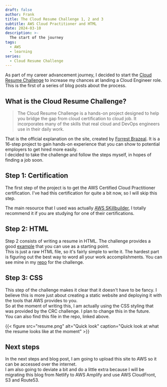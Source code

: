 ```yaml
---
draft: false
author: Frank
title: The Cloud Resume Challenge 1, 2 and 3
subtitle: AWS Cloud Practitioner and HTML
date: 2024-03-10
description: >-
  The start of the journey
tags:
  - AWS
  - learning
series:
  - Cloud Resume Challenge
---
```


As part of my career advancement journey, I decided to start the [Cloud Resume Challenge](https://cloudresumechallenge.dev/) to increase my chances at landing a Cloud Engineer role. This is the first of a series of blog posts about the process.
<!--more-->

## What is the Cloud Resume Challenge?

> The Cloud Resume Challenge is a hands-on project designed to help you bridge the gap from cloud certification to cloud job. It incorporates many of the skills that real cloud and DevOps engineers use in their daily work.

That is the official explanation on the site, created by [Forrest Brazeal](https://forrestbrazeal.com/). It is a 16-step project to gain hands-on experience that you can show to potential employers to get hired more easily.  
I decided to take the challenge and follow the steps myself, in hopes of finding a job soon.

## Step 1: Certification

The first step of the project is to get the AWS Certified Cloud Practitioner certification. I've had this certification for quite a bit now, so I will skip this step.

The main resource that I used was actually [AWS SKillbuilder](https://explore.skillbuilder.aws/learn), I totally recommend it if you are studying for one of their certifications.  

## Step 2: HTML

Step 2 consists of writing a resume in HTML. The challenge provides a good [example](https://codepen.io/emzarts/pen/OXzmym) that you can use as a starting point.  
This is just a raw HTML file, so it's fairly simple to write it. The hardest part is figuring out the best way to word all your work accomplishments. 
You can see mine in my [repo](https://github.com/FranciscoTrigo/cloudChallenge) for the challenge.

## Step 3: CSS

This step of the challenge makes it clear that it doesn't have to be fancy. I believe this is more just about creating a static website and deploying it with the tools that AWS provides to you.  
So at the moment of writing this, I am actually using the CSS styling that was provided by the CRC challenge. I plan to change this in the future.  
You can also find this file in the repo, linked above.

{{< figure src="resume.png" alt="Quick look" caption="Quick look at what the resume looks like at the moment" >}}

## Next steps

In the next steps and blog post, I am going to upload this site to AWS so it can be accessed over the internet.  
I am also going to deviate a bit and do a little extra because I will be migrating this blog from Netlify to AWS Amplify and use AWS CloudFront, S3 and Route53.  

